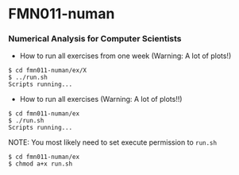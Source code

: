 # FMN011-numan
### Numerical Analysis for Computer Scientists ###

* How to run all exercises from one week (Warning: A lot of plots!)
```
$ cd fmn011-numan/ex/X
$ ../run.sh
Scripts running...
```
* How to run all exercises (Warning: A lot of plots!!)
```
$ cd fmn011-numan/ex
$ ./run.sh
Scripts running...
```
NOTE: You most likely need to set execute permission to `run.sh`
```
$ cd fmn011-numan/ex
$ chmod a+x run.sh
```
